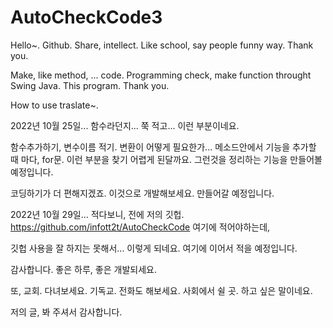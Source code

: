# AutoCheckCode3
Hello~. Github. Share, intellect. Like school, say people funny way. Thank you.

Make, like method, ... code. Programming check, make function throught Swing Java. This program. Thank you.

How to use traslate~.

2022년 10월 25일... 함수라던지... 쭉 적고... 이런 부분이네요.

함수추가하기, 변수이름 적기. 변환이 어떻게 필요한가... 메소드안에서 기능을 추가할 때 마다, for문. 이런 부분을 찾기 어렵게 된달까요. 그런것을 정리하는 기능을 만들어볼 예정입니다.

코딩하기가 더 편해지겠죠. 이것으로 개발해보세요. 만들어갈 예정입니다.  


2022년 10월 29일... 적다보니, 전에 저의 깃헙.  https://github.com/infott2t/AutoCheckCode 여기에 적어야하는데, 

깃헙 사용을 잘 하지는 못해서... 이렇게 되네요. 여기에 이어서 적을 예정입니다.


감사합니다. 좋은 하루, 좋은 개발되세요.

또, 교회. 다녀보세요. 기독교. 전화도 해보세요. 사회에서 쉴 곳. 하고 싶은 말이네요.

저의 글, 봐 주셔서 감사합니다.
